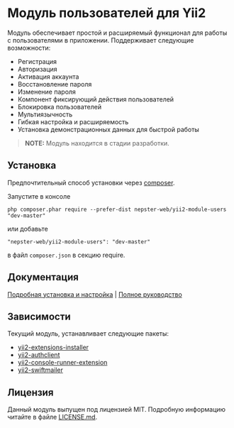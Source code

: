 # Модуль пользователей для Yii2

Модуль обеспечивает простой и расширяемый функционал для работы с пользователями в приложении. 
Поддерживает следующие возможности:

* Регистрация
* Авторизация
* Активация аккаунта
* Восстановление пароля
* Изменение пароля
* Компонент фиксирующий действия пользователей
* Блокировка пользователей
* Мультиязычность
* Гибкая настройка и расширяемость
* Установка демонстрационных данных для быстрой работы


> **NOTE:** Модуль находится в стадии разработки.


## Установка

Предпочтительный способ установки через [composer](http://getcomposer.org/download/).

Запустите в консоле

```
php composer.phar require --prefer-dist nepster-web/yii2-module-users "dev-master"
```

или добавьте

```
"nepster-web/yii2-module-users": "dev-master"
```

в файл `composer.json` в секцию require.


## Документация

[Подробная установка и настройка](docs/install.md) | [Полное руководство](docs/README.md)


## Зависимости

Текущий модуль, устанавливает следующие пакеты:

 * [yii2-extensions-installer](https://github.com/nepster-web/yii2-extensions-installer)
 * [yii2-authclient](https://github.com/yiisoft/yii2-authclient)
 * [yii2-console-runner-extension](https://github.com/vova07/yii2-console-runner-extension)
 * [yii2-swiftmailer](https://github.com/yiisoft/yii2-swiftmailer)
 

## Лицензия

Данный модуль выпущен под лицензией MIT. Подробную информацию читайте в файле [LICENSE.md](LICENSE.md).